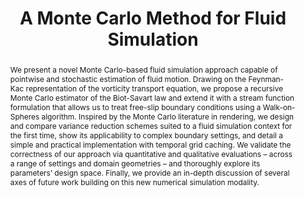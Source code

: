 ---
layout: pub
tag: research
permalink: /publications/mc-fluid
featured: false
publication-date: 11-22

short-title: MC-Fluid
title: A Monte Carlo Method for Fluid Simulation
format-title: A Monte Carlo Method for Fluid Simulation
authors:
    - name: Damien Rioux-Lavoie
      institution: McGill University
      link: https://riouxld21.github.io/research
      joint-first: True
      mgl-member: True

    - name: Ryusuke Sugimoto
      institution: University of Waterloo
      link: https://rsugimoto.net/
      joint-first: True

    - name: Tümay Özdemir
      institution: University of Waterloo
      link: 

    - name: Naoharu H. Shimada
      institution: Osaka University
      link: https://n-h-shimada.github.io/

    - name: Christopher Batty
      institution: University of Waterloo
      link: https://cs.uwaterloo.ca/~c2batty/

    - name: Derek Nowrouzezahrai
      institution: McGill University
      link: http://www.cim.mcgill.ca/~derek/
      mgl-member: True

    - name: Toshiya Hachisuka
      institution: University of Waterloo
      link: https://cs.uwaterloo.ca/~thachisu/

journal: ACM Transactions on Graphics
journal-note: SIGGRAPH Asia
location:
    city: Daegu
    country: South Korea
    continent: Asia
spotlight-note:
volume: 41
number: 6
article-no: 240
doi: 3550454.3555450
month: November
year: 2022

thumbnail: ../assets/2022-rioux-mcfluid/mcfluid-thumb.png
thumbnail-video:
teaser: ../assets/2022-rioux-mcfluid/mcfluid-teaser.png
teaser-caption: |
    We simulate two leapfrogging vortex rings (top) with a cross section visualization to illustrate the interior flow. We passively advect constant density fields toward closed mesh (middle) and triangle soup Stanford bunnies (bottom). We render all simulations with Blender’s principled volume shader.

abstract: |
    We present a novel Monte Carlo-based fluid simulation approach capable of pointwise and stochastic estimation of fluid motion. Drawing on the Feynman-Kac representation of the vorticity transport equation, we propose a recursive Monte Carlo estimator of the Biot-Savart law and extend it with a stream function formulation that allows us to treat free-slip boundary conditions using a Walk-on-Spheres algorithm. Inspired by the Monte Carlo literature in rendering, we design and compare variance reduction schemes suited to a fluid simulation context for the first time, show its applicability to complex boundary settings, and detail a simple and practical implementation with temporal grid caching. We validate the correctness of our approach via quantitative and qualitative evaluations – across a range of settings and domain geometries – and thoroughly explore its parameters’ design space. Finally, we provide an in-depth discussion of several axes of future work building on this new numerical simulation modality.

acknowledgements: 

downloads:
    published: True
    paper:
        - file: ../assets/2022-rioux-mcfluid/mcfluid.pdf
          size: 13.8MB
    arxiv:
        url:
    main:
        url: https://riouxld21.github.io/research/publication/2022-mcfluid/
    publisher:
        url: https://dl.acm.org/doi/10.1145/3550454.3555450
    supplementary:
    slides:
    videos:
    video-embed:
    code:
        published: False
        file:
        size:
        url:
    bibtex:
        file: ../assets/2022-rioux-mcfluid/mcfluid.bib
        size: 0.5KB

tex: |
    @article{riouxlavoie2022mcfluid,
        author = {Rioux-Lavoie, Damien and Sugimoto, Ryusuke and \"{O}zdemir, T\"{u}may and Shimada, Naoharu H. and 
                  Batty, Christopher and Nowrouzezahrai, Derek and Hachisuka, Toshiya},
        title = {A Monte Carlo Method for Fluid Simulation},
        journal = {ACM Transactions on Graphics},
        volume = {41},
        number = {6},
        year = {2022},
        month = dec
    }
---